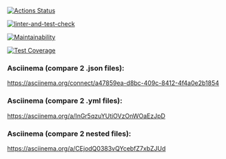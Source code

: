 [![Actions Status](https://github.com/ValentinaFediakova/frontend-project-lvl2/workflows/hexlet-check/badge.svg)](https://github.com/ValentinaFediakova/frontend-project-lvl2/actions)

[![linter-and-test-check](https://github.com/ValentinaFediakova/frontend-project-lvl2/actions/workflows/linter-and-tests-check.yml/badge.svg)](https://github.com/ValentinaFediakova/frontend-project-lvl2/actions/workflows/linter-and-tests-check.yml)

[![Maintainability](https://api.codeclimate.com/v1/badges/2a697c3d1afb290f45bc/maintainability)](https://codeclimate.com/github/ValentinaFediakova/frontend-project-lvl2/maintainability)

[![Test Coverage](https://api.codeclimate.com/v1/badges/2a697c3d1afb290f45bc/test_coverage)](https://codeclimate.com/github/ValentinaFediakova/frontend-project-lvl2/test_coverage)

### Asciinema (compare 2 .json files):
https://asciinema.org/connect/a47859ea-d8bc-409c-8412-4f4a0e2b1854

### Asciinema (compare 2 .yml files):
https://asciinema.org/a/InGr5qzuYUtiOVzOnWOaEzJpD

### Asciinema (compare 2 nested files):
https://asciinema.org/a/CEjodQ0383vQYcebfZ7xbZJUd
